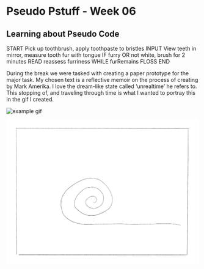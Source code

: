 # Pseudo Pstuff - Week 06 

## Learning about Pseudo Code

START 
	Pick up toothbrush, apply toothpaste to bristles 
INPUT
	View teeth in mirror, measure tooth fur with tongue 
IF 
	furry 
OR 
	not white, brush for 2 minutes 
READ
	reassess furriness 
WHILE
	furRemains FLOSS
END 


During the break we were tasked with creating a paper prototype for the major task. My chosen text is a reflective memoir on the process of creating by Mark Amerika. I love the dream-like state called ‘unrealtime’ he refers to. This stopping of, and traveling through time is what I wanted to portray this in the gif I created. 

![example gif](Gif1.gif)

![continued gif](Gif2.gif)
